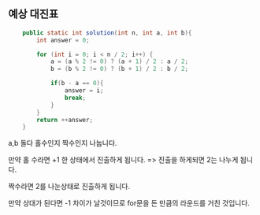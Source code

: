 ## 예상 대진표

```java
    public static int solution(int n, int a, int b){
        int answer = 0;

        for (int i = 0; i < n / 2; i++) {
            a = (a % 2 != 0) ? (a + 1) / 2 : a / 2;
            b = (b % 2 != 0) ? (b + 1) / 2 : b / 2;

            if(b - a == 0){
                answer = i;
                break;
            }
        }
        return ++answer;
    }
```

a,b 돌다 홀수인지 짝수인지 나눕니다. 

만약 홀 수라면 +1 한 상태에서 진출하게 됩니다. => 진출을 하게되면 2는 나누게 됩니다.

짝수라면 2를 나눈상태로 진출하게 됩니다.

 만약 상대가 된다면 -1 차이가 날것이므로 for문을 돈 만큼의 라운드를 거친 것입니다.